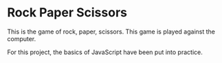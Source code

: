 # Rock Paper Scissors

This is the game of rock, paper, scissors. This game is played against the computer.

For this project, the basics of JavaScript have been put into practice.